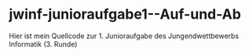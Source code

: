 # jwinf-junioraufgabe1--Auf-und-Ab

Hier ist mein Quellcode zur 1. Junioraufgabe des Jungendwettbewerbs Informatik (3. Runde)
